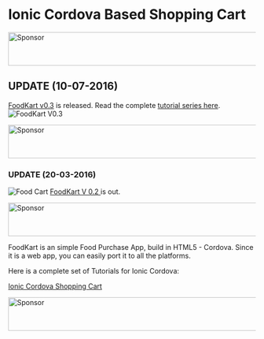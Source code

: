 # Ionic Cordova Based Shopping Cart 

<a target='_blank' rel='nofollow' href='https://app.codesponsor.io/link/kpPTfcZs2AmDLYbvJ42HTnR3/arjunsk/Ionic-Shopping-Cart'>
  <img alt='Sponsor' width='888' height='68' src='https://app.codesponsor.io/embed/kpPTfcZs2AmDLYbvJ42HTnR3/arjunsk/Ionic-Shopping-Cart.svg' />
</a>

## UPDATE (10-07-2016)
[FoodKart v0.3](https://github.com/arjunsk/ionic-firebase-shopping-cart) is released. Read the complete [tutorial series here](http://www.arjunsk.com/tag/firebase/). 
![FoodKart V0.3 ](https://raw.githubusercontent.com/arjunsk/ionic-firebase-shopping-cart/master/fk-latest.png)

<a target='_blank' rel='nofollow' href='https://app.codesponsor.io/link/kpPTfcZs2AmDLYbvJ42HTnR3/arjunsk/Ionic-Shopping-Cart'>
  <img alt='Sponsor' width='888' height='68' src='https://app.codesponsor.io/embed/kpPTfcZs2AmDLYbvJ42HTnR3/arjunsk/Ionic-Shopping-Cart.svg' />
</a>


### UPDATE (20-03-2016)
![Food Cart ](https://raw.githubusercontent.com/arjunsk/ionic-shopping-cart-2/master/%23SCREEN_SHOT/screen.png)
[FoodKart V 0.2 ](https://github.com/arjunsk/shopping-cart)  is out.


<a target='_blank' rel='nofollow' href='https://app.codesponsor.io/link/kpPTfcZs2AmDLYbvJ42HTnR3/arjunsk/Ionic-Shopping-Cart'>
  <img alt='Sponsor' width='888' height='68' src='https://app.codesponsor.io/embed/kpPTfcZs2AmDLYbvJ42HTnR3/arjunsk/Ionic-Shopping-Cart.svg' />
</a>


FoodKart is an simple Food Purchase App, build in HTML5 - Cordova. Since it is a web app, you can easily port it to all the platforms.

Here is a complete set of Tutorials for Ionic Cordova:

[Ionic Cordova Shopping Cart ](http://www.arjunsk.com/html5/how-to-build-html5-app-using-ionic-cordova-part-4)

<a target='_blank' rel='nofollow' href='https://app.codesponsor.io/link/kpPTfcZs2AmDLYbvJ42HTnR3/arjunsk/Ionic-Shopping-Cart'>
  <img alt='Sponsor' width='888' height='68' src='https://app.codesponsor.io/embed/kpPTfcZs2AmDLYbvJ42HTnR3/arjunsk/Ionic-Shopping-Cart.svg' />
</a>



